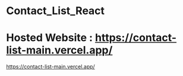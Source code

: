 # Contact_List_React
# Hosted Website : https://contact-list-main.vercel.app/
https://contact-list-main.vercel.app/
